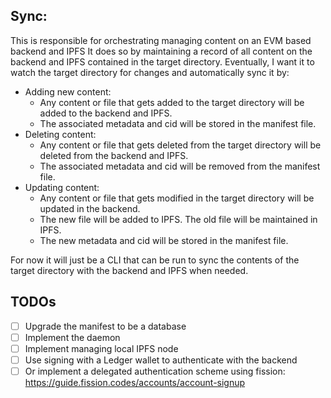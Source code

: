 ## Sync:
This is responsible for orchestrating managing content on an EVM based backend and IPFS
It does so by maintaining a record of all content on the backend and IPFS contained in the
target directory.
Eventually, I want it to watch the target directory for changes and automatically sync it by:
- Adding new content:
  - Any content or file that gets added to the target directory will be added to the backend and
  IPFS.
  - The associated metadata and cid will be stored in the manifest file.
- Deleting content:
  - Any content or file that gets deleted from the target directory will be deleted from the backend
  and IPFS.
  - The associated metadata and cid will be removed from the manifest file.
- Updating content:
  - Any content or file that gets modified in the target directory will be updated in the backend.
  - The new file will be added to IPFS. The old file will be maintained in IPFS.
  - The new metadata and cid will be stored in the manifest file.

For now it will just be a CLI that can be run to sync the contents of the target directory with
the backend and IPFS when needed.

## TODOs
- [ ] Upgrade the manifest to be a database
- [ ] Implement the daemon
- [ ] Implement managing local IPFS node
- [ ] Use signing with a Ledger wallet to authenticate with the backend
- [ ] Or implement a delegated authentication scheme using fission: https://guide.fission.codes/accounts/account-signup